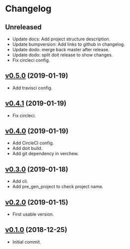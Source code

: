 # Changelog

## Unreleased

* Update docs: Add project structure description.
* Update bumpversion: Add links to github in changelog.
* Update dodo: merge back master after release.
* Update dodo: split doit release to show changes.
* Fix circleci config.

## [v0.5.0](https://github.com/javiersanp/snek-template/compare/v0.4.1...v0.5.0) (2019-01-19)

* Add travisci config.

## [v0.4.1](https://github.com/javiersanp/snek-template/compare/v0.4.0...v0.4.1) (2019-01-19)

* Fix circleci.

## [v0.4.0](https://github.com/javiersanp/snek-template/compare/v0.3.0...v0.4.0) (2019-01-19)

* Add CircleCI config.
* Add doit build.
* Add git dependency in verchew.

## [v0.3.0](https://github.com/javiersanp/snek-template/compare/v0.2.0...v0.3.0) (2019-01-18)

* Add cli.
* Add pre_gen_project to check project name.

## [v0.2.0](https://github.com/javiersanp/snek-template/compare/v0.1.0...v0.2.0) (2019-01-15)

* First usable version.

## [v0.1.0](https://github.com/javiersanp/snek-template/tree/v0.1.0) (2018-12-25)

* Initial commit.

